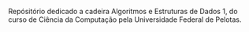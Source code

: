 Repósitório dedicado a cadeira Algoritmos e Estruturas de Dados 1, do curso de Ciência da Computação pela Universidade Federal de Pelotas.
